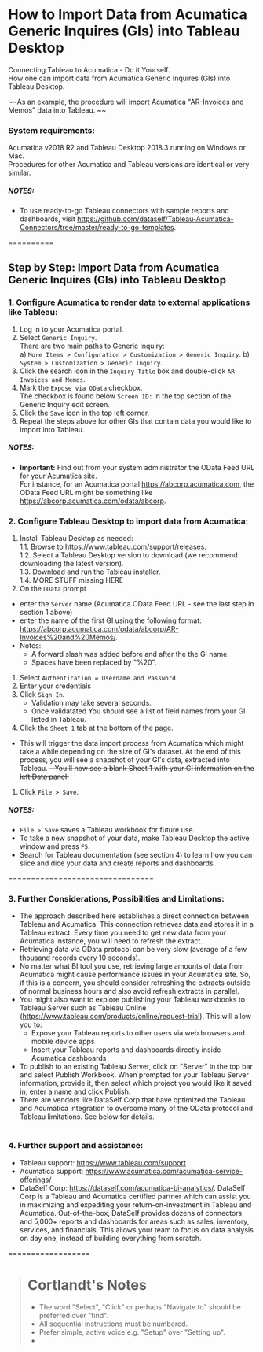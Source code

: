 # How to Import Data from Acumatica Generic Inquires (GIs) into Tableau Desktop
Connecting Tableau to Acumatica - Do it Yourself.  
How one can import data from Acumatica Generic Inquires (GIs) into Tableau Desktop.  

~~As an example, the procedure will import Acumatica "AR-Invoices and Memos" data into Tableau. ~~

### System requirements: 
Acumatica v2018 R2 and Tableau Desktop 2018.3 running on Windows or Mac.   
Procedures for other Acumatica and Tableau versions are identical or very similar.

##### NOTES:
- To use ready-to-go Tableau connectors with sample reports and dashboards, visit https://github.com/dataself/Tableau-Acumatica-Connectors/tree/master/ready-to-go-templates.

==========
## Step by Step: Import Data from Acumatica Generic Inquires (GIs) into Tableau Desktop

### 1. Configure Acumatica to render data to external applications like Tableau: 
1. Log in to your Acumatica portal.
2. Select `Generic Inquiry`.  
There are two main paths to Generic Inquiry:   
a) `More Items > Configuration > Customization > Generic Inquiry`. b) `System > Customization > Generic Inquiry`. 
2. Click the search icon in the `Inquiry Title` box and double-click  `AR-Invoices and Memos`.
2. Mark the `Expose via OData` checkbox.  
   The checkbox is found below `Screen ID:` in the top section of the Generic Inquiry edit screen.
2. Click the `Save` icon in the top left corner. 
2. Repeat the steps above for other GIs that contain data you would like to import into Tableau.

##### NOTES:
- **Important:** Find out from your system administrator the OData Feed URL for your Acumatica site.  
For instance, for an Acumatica portal https://abcorp.acumatica.com, the OData Feed URL might be something like https://abcorp.acumatica.com/odata/abcorp.

### 2. Configure Tableau Desktop to import data from Acumatica:
1. Install Tableau Desktop as needed:   
   1.1.  Browse to https://www.tableau.com/support/releases.  
   1.2.  Select a Tableau Desktop version to download (we recommend downloading the latest version).  
   1.3.    Download and run the Tableau installer.  
   1.4.   MORE STUFF missing HERE
1. On the `OData` prompt  
  - enter the `Server` name (Acumatica OData Feed URL - see the last step in section 1 above)
  - enter the name of the first GI using the following format: https://abcorp.acumatica.com/odata/abcorp/AR-Invoices%20and%20Memos/.  
  - Notes:  
    + A forward slash was added before and after the the GI name.  
    + Spaces have been replaced by "%20".
1. Select `Authentication = Username and Password`
1. Enter your credentials 
1. Click `Sign In`.
   - Validation may take several seconds.  
   - Once validatated You should  see a list of field names from your GI listed in Tableau.
1.  Click the `Sheet 1` tab at the bottom of the page.  
   -  This will trigger the data import process from Acumatica which might take a while depending on the size of GI's dataset. At the end of this process, you will see a snapshot of your GI's data, extracted into Tableau. 
~~- You'll now see a blank Sheet 1 with your GI information on the left Data panel.~~
1. Click `File > Save`.

##### NOTES:
- `File > Save` saves a Tableau workbook for future use.
- To take a new snapshot of your data, make Tableau Desktop the active window and  press `F5`.  
- Search for Tableau documentation (see section 4) to learn how you can slice and dice your data and create reports and dashboards.

================================

### 3. Further Considerations, Possibilities and Limitations:
- The approach described here establishes a direct connection between Tableau and Acumatica. This connection retrieves data and stores it in a Tableau extract.  Every time you need to get new data from your Acumatica instance, you will need to refresh the extract.
- Retrieving data via OData protocol can be very slow (average of a few thousand records every 10 seconds).
- No matter what BI tool you use, retrieving large amounts of data from Acumatica might cause performance issues in your Acumatica site.  So, if this is a concern, you should consider refreshing the extracts outside of normal business hours and also avoid refresh extracts in parallel.
- You might also want to explore publishing your Tableau workbooks to Tableau Server such as Tableau Online (https://www.tableau.com/products/online/request-trial). This will allow you to:
  - Expose your Tableau reports to other users via web browsers and mobile device apps
  - Insert your Tableau reports and dashboards directly inside Acumatica dashboards
- To publish to an existing Tableau Server, click on "Server" in the top bar and select Publish Workbook.  When prompted for your Tableau Server information, provide it, then select which project you would like it saved in, enter a name and click Publish. 
- There are vendors like DataSelf Corp that have optimized the Tableau and Acumatica integration to overcome many of the OData protocol and Tableau limitations. See below for details. <br/><br/>

### 4. Further support and assistance:
- Tableau support: https://www.tableau.com/support
- Acumatica support: https://www.acumatica.com/acumatica-service-offerings/
- DataSelf Corp: https://dataself.com/acumatica-bi-analytics/. DataSelf Corp is a Tableau and Acumatica certified partner which can assist you in maximizing and expediting your return-on-investment in Tableau and Acumatica. Out-of-the-box, DataSelf provides dozens of connectors and 5,000+ reports and dashboards for areas such as sales, inventory, services, and financials.  This allows your team to focus on data analysis on day one, instead of building everything from scratch. 

==================

> # Cortlandt's Notes
> - The word "Select", "Click" or perhaps "Navigate to" should be preferred over "find".
> - All sequential instructions must be numbered.
> - Prefer simple, active voice e.g.  "Setup" over "Setting up".
> - 
